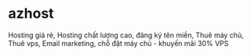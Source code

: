 # azhost
Hosting giá rẻ, Hosting chất lượng cao, đăng ký tên miền, Thuê máy chủ, Thuê vps, Email marketing, chỗ đặt máy chủ - khuyến mãi 30% VPS
